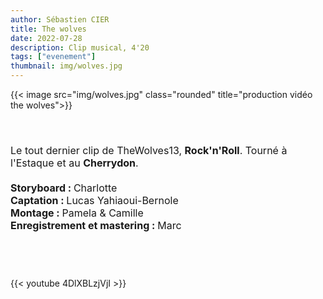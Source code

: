 ```yaml
---
author: Sébastien CIER
title: The wolves
date: 2022-07-28
description: Clip musical, 4'20
tags: ["evenement"]
thumbnail: img/wolves.jpg
---
```


{{< image src="img/wolves.jpg" class="rounded" title="production vidéo the wolves">}}

<p style='margin:0cm;font-size:16px;'>&nbsp;</p>
<p style='margin:0cm;font-size:16px;'>&nbsp;</p>
<p style='margin:0cm;font-size:16px;'>Le tout dernier clip de TheWolves13, <strong><b>Rock&#39;n&#39;Roll</b></strong>. Tourn&eacute; &agrave; l&#39;Estaque et au <strong><b>Cherrydon</b></strong>.</p>
<p style='margin:0cm;font-size:16px;'>&nbsp;</p>
<p style='margin:0cm;font-size:16px;'><strong>Storyboard : </strong>Charlotte</p>
<p style='margin:0cm;font-size:16px;'><strong>Captation : </strong>Lucas Yahiaoui-Bernole</p>
<p style='margin:0cm;font-size:16px;'><strong>Montage : </strong>Pamela & Camille</p>
<p style='margin:0cm;font-size:16px;'><strong>Enregistrement et mastering : </strong>Marc</p>
<p style='margin:0cm;font-size:16px;'>&nbsp;</p>
<p style='margin:0cm;font-size:16px;'>&nbsp;</p>
<p style='margin:0cm;font-size:16px;'>&nbsp;</p>

{{< youtube 4DlXBLzjVjI >}}


